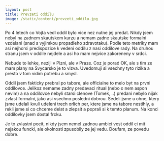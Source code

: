 ```yaml
---
layout: post
title: Prevzeti oddilu
image: /static/content/prevzeti_oddilu.jpg
---
```


Po 4 letech co Vojta vedl oddil bylo vice nez nutne jej predat. Nikdy jsem nebyl na zadnem skautskem kurzu a nemam zadne skautske formalni vzdelani (snad s vyjimkou propadleho zdravotaku). Podle teto metriky mam asi nejhorsi predispozice k vedeni oddilu z nasi oddilove rady. Na druhou stranu jsem v oddile nejdele a asi ho mam nejvice zakoreneny v srdci.

Nebude to lehke, neziji v Plzni, ale v Praze. Coz je porad OK, ale s tim ze mam plany na Svycarsko je to vizva. Uvedomuji si vsechny tyto rizika a presto v tom vidim potrebu a smysl.

Oddil jsem fakticky prebral po tabore, ale officialne to melo byt na prvni oddilovce. Jelikoz nemame zadny predavaci ritual (nebo o nem aspon nevim) a na oddilovce nebyli starsi clenove (Tomek, ..) predani nebylo nijak zvlast formalni, jako asi vsechno posledni dobrou. Sedeli jsme u ohne, ktery jsme udelali kvuli udeleni trech orlich per, ktere jsme na tabore nestihly, a rekli jsme si co chceme delat a zlepsit a poprali si k temto planum. Na konci oddilovky jsem dostal frcku.

Je to zvlastni pocit, nikdy jsem nemel zadnou ambici vest oddil ci mit nejakou funcki, ale okolnosti zpusobily ze jej vedu. Doufam, ze povedu dobre.


